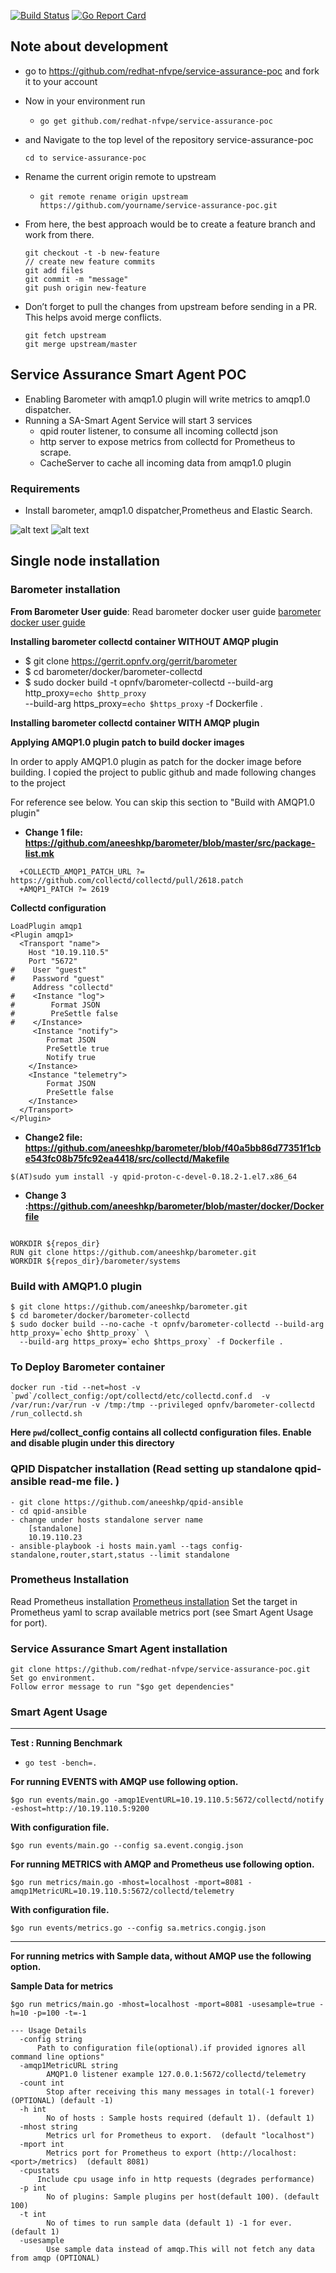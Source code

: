 [![Build Status](https://travis-ci.org/redhat-nfvpe/service-assurance-poc.svg?branch=master)](https://travis-ci.org/redhat-nfvpe/service-assurance-poc) [![Go Report Card](https://goreportcard.com/badge/github.com/redhat-nfvpe/service-assurance-poc)](https://goreportcard.com/report/github.com/redhat-nfvpe/service-assurance-poc)

## Note about development
- go to https://github.com/redhat-nfvpe/service-assurance-poc and fork it to
  your account
- Now in your environment run
  - `go get github.com/redhat-nfvpe/service-assurance-poc`
- and Navigate to the top level of the repository  service-assurance-poc
  ```
  cd to service-assurance-poc
  ```

- Rename the current origin remote to upstream
  - `git remote rename origin upstream https://github.com/yourname/service-assurance-poc.git`
- From here, the best approach would be to create a feature branch and work from there.
   ```
   git checkout -t -b new-feature
   // create new feature commits
   git add files
   git commit -m "message"
   git push origin new-feature
   ```
- Don’t forget to pull the changes from upstream before sending in a PR. This
  helps avoid merge conflicts.
  ```
  git fetch upstream
  git merge upstream/master
  ```

## Service Assurance Smart Agent POC
- Enabling Barometer with amqp1.0 plugin will write metrics to amqp1.0
  dispatcher.
- Running a SA-Smart Agent Service will start 3 services
    - qpid router listener, to consume all incoming collectd json
    - http server to expose metrics from collectd for Prometheus to scrape.
    - CacheServer to cache all incoming data from amqp1.0 plugin

### Requirements

- Install barometer, amqp1.0 dispatcher,Prometheus and Elastic Search.

![alt text](docs/sa_smart_agent.png)
![alt text](docs/smartagentsetup.png)


## Single node installation

### Barometer installation

**From Barometer User guide**:
Read barometer docker user guide [barometer docker user
guide](http://docs.opnfv.org/en/latest/submodules/barometer/docs/release/userguide/docker.userguide.html)

**Installing barometer collectd container WITHOUT AMQP plugin**
- $ git clone https://gerrit.opnfv.org/gerrit/barometer
- $ cd barometer/docker/barometer-collectd
- $ sudo docker build -t opnfv/barometer-collectd --build-arg http_proxy=`echo $http_proxy` \
  --build-arg https_proxy=`echo $https_proxy` -f Dockerfile .

**Installing barometer collectd container WITH AMQP plugin**

**Applying AMQP1.0 plugin patch to build docker images**

In order to apply AMQP1.0 plugin as patch for the docker image before building.
I copied the project to public github and made following changes to the project

For reference see below. You can skip this section to "Build with AMQP1.0
plugin"
- **Change 1 file: https://github.com/aneeshkp/barometer/blob/master/src/package-list.mk**
```
  +COLLECTD_AMQP1_PATCH_URL ?= https://github.com/collectd/collectd/pull/2618.patch
  +AMQP1_PATCH ?= 2619
```
**Collectd configuration**

```
LoadPlugin amqp1
<Plugin amqp1>
  <Transport "name">
    Host "10.19.110.5"
    Port "5672"
#    User "guest"
#    Password "guest"
     Address "collectd"
#    <Instance "log">
#        Format JSON
#        PreSettle false
#    </Instance>
     <Instance "notify">
        Format JSON
        PreSettle true
        Notify true
    </Instance>
    <Instance "telemetry">
        Format JSON
        PreSettle false
    </Instance>
  </Transport>
</Plugin>
```
- **Change2 file: https://github.com/aneeshkp/barometer/blob/f40a5bb86d77351f1cbe543fc08b75fc92ea4418/src/collectd/Makefile**
```
$(AT)sudo yum install -y qpid-proton-c-devel-0.18.2-1.el7.x86_64
```
- **Change 3 :https://github.com/aneeshkp/barometer/blob/master/docker/Dockerfile**
```

WORKDIR ${repos_dir}
RUN git clone https://github.com/aneeshkp/barometer.git
WORKDIR ${repos_dir}/barometer/systems
```

### Build with AMQP1.0 plugin
```
$ git clone https://github.com/aneeshkp/barometer.git
$ cd barometer/docker/barometer-collectd
$ sudo docker build --no-cache -t opnfv/barometer-collectd --build-arg http_proxy=`echo $http_proxy` \
  --build-arg https_proxy=`echo $https_proxy` -f Dockerfile .
```

### To Deploy Barometer container
```
docker run -tid --net=host -v `pwd`/collect_config:/opt/collectd/etc/collectd.conf.d  -v /var/run:/var/run -v /tmp:/tmp --privileged opnfv/barometer-collectd /run_collectd.sh
```
**Here `pwd`/collect_config contains all collectd configuration files. Enable and disable plugin under this directory**

### QPID Dispatcher installation (Read setting up standalone qpid-ansible read-me file. )
```
- git clone https://github.com/aneeshkp/qpid-ansible
- cd qpid-ansible
- change under hosts standalone server name
    [standalone]
    10.19.110.23
- ansible-playbook -i hosts main.yaml --tags config-standalone,router,start,status --limit standalone
```
### Prometheus Installation
Read Prometheus installation [Prometheus
installation](https://prometheus.io/docs/prometheus/latest/installation/) Set
the target in Prometheus yaml to scrap available metrics port (see Smart Agent
Usage for port).

### Service Assurance Smart Agent installation
```
git clone https://github.com/redhat-nfvpe/service-assurance-poc.git
Set go environment.
Follow error message to run "$go get dependencies"
```

### Smart Agent Usage
---
**Test : Running Benchmark**
- `go test -bench=.`

**For running EVENTS with AMQP  use following option.**
```
$go run events/main.go -amqp1EventURL=10.19.110.5:5672/collectd/notify -eshost=http://10.19.110.5:9200
```

**With configuration file.**
```
$go run events/main.go --config sa.event.congig.json

```

**For running METRICS with AMQP and Prometheus use following option.**
```
$go run metrics/main.go -mhost=localhost -mport=8081 -amqp1MetricURL=10.19.110.5:5672/collectd/telemetry
```

**With configuration file.**
```
$go run events/metrics.go --config sa.metrics.congig.json

```
---
**For running metrics with Sample data,  without AMQP use the following option.**

**Sample Data for metrics**

```
$go run metrics/main.go -mhost=localhost -mport=8081 -usesample=true -h=10 -p=100 -t=-1
```

```
--- Usage Details
  -config string
      Path to configuration file(optional).if provided ignores all command line options"
  -amqp1MetricURL string
    	AMQP1.0 listener example 127.0.0.1:5672/collectd/telemetry
  -count int
    	Stop after receiving this many messages in total(-1 forever) (OPTIONAL) (default -1)
  -h int
    	No of hosts : Sample hosts required (default 1). (default 1)
  -mhost string
    	Metrics url for Prometheus to export.  (default "localhost")
  -mport int
    	Metrics port for Prometheus to export (http://localhost:<port>/metrics)  (default 8081)
  -cpustats
      Include cpu usage info in http requests (degrades performance)
  -p int
    	No of plugins: Sample plugins per host(default 100). (default 100)
  -t int
    	No of times to run sample data (default 1) -1 for ever. (default 1)
  -usesample
    	Use sample data instead of amqp.This will not fetch any data from amqp (OPTIONAL)
